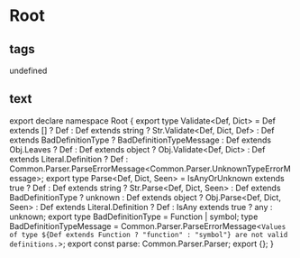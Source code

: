 # Root

## tags

undefined

## text

export declare namespace Root {
export type Validate<Def, Dict> = Def extends [] ? Def : Def extends string ? Str.Validate<Def, Dict, Def> : Def extends BadDefinitionType ? BadDefinitionTypeMessage<Def> : Def extends Obj.Leaves ? Def : Def extends object ? Obj.Validate<Def, Dict> : Def extends Literal.Definition ? Def : Common.Parser.ParseErrorMessage<Common.Parser.UnknownTypeErrorMessage>;
export type Parse<Def, Dict, Seen> = IsAnyOrUnknown<Def> extends true ? Def : Def extends string ? Str.Parse<Def, Dict, Seen> : Def extends BadDefinitionType ? unknown : Def extends object ? Obj.Parse<Def, Dict, Seen> : Def extends Literal.Definition ? Def : IsAny<Dict> extends true ? any : unknown;
export type BadDefinitionType = Function | symbol;
type BadDefinitionTypeMessage<Def extends BadDefinitionType> = Common.Parser.ParseErrorMessage<`Values of type ${Def extends Function ? "function" : "symbol"} are not valid definitions.`>;
export const parse: Common.Parser.Parser<unknown>;
export {};
}
